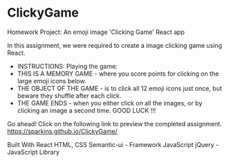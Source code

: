 
# ClickyGame
Homework Project:  An emoji image 'Clicking Game' React app

In this assignment, we were required to create a image clicking game using React.

* INSTRUCTIONS:  Playing the game: 
* THIS IS A MEMORY GAME - where you score points for clicking on the large emoji icons below.
* THE OBJECT OF THE GAME - is to click all 12 emoji icons just once, but beware they shuffle after each click.
* THE GAME ENDS - when you either click on all the images, or by clicking an image a second time.  GOOD LUCK !!!

Go ahead! Click on the following link to preview the completed assignment.
https://sparkins.github.io/ClickyGame/

Built With
React
HTML, CSS
Semantic-ui - Framework
JavaScript
jQuery - JavaScript Library
